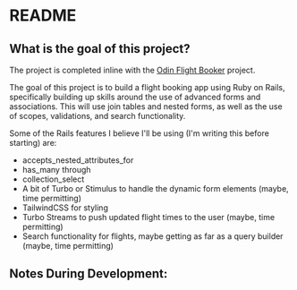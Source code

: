 # README

## What is the goal of this project?

The project is completed inline with the [Odin Flight Booker](https://www.theodinproject.com/lessons/ruby-on-rails-flight-booker) project.

The goal of this project is to build a flight booking app using Ruby on Rails, specifically building up skills around the use of advanced forms and associations.
This will use join tables and nested forms, as well as the use of scopes, validations, and search functionality.

Some of the Rails features I believe I'll be using (I'm writing this before starting) are:
 - accepts_nested_attributes_for
 - has_many through
 - collection_select
 - A bit of Turbo or Stimulus to handle the dynamic form elements (maybe, time permitting)
 - TailwindCSS for styling
 - Turbo Streams to push updated flight times to the user (maybe, time permitting)
 - Search functionality for flights, maybe getting as far as a query builder (maybe, time permitting)

## Notes During Development:

